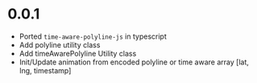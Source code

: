 # 0.0.1
- Ported `time-aware-polyline-js` in typescript
- Add polyline utility class
- Add timeAwarePolyline Utility class
- Init/Update animation from encoded polyline or time aware array [lat, lng, timestamp]